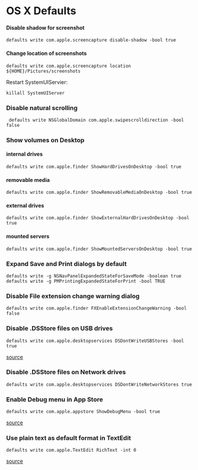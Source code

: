 # OS X Defaults


#### Disable shadow for screenshot

    defaults write com.apple.screencapture disable-shadow -bool true


#### Change location of screenshots

    defaults write com.apple.screencapture location ${HOME}/Pictures/screenshots

Restart SystemUIServier:

    killall SystemUIServer


### Disable natural scrolling

     defaults write NSGlobalDomain com.apple.swipescrolldirection -bool false


### Show volumes on Desktop

#### internal drives 

    defaults write com.apple.finder ShowHardDrivesOnDesktop -bool true

#### removable media

    defaults write com.apple.finder ShowRemovableMediaOnDesktop -bool true


#### external drives

    defaults write com.apple.finder ShowExternalHardDrivesOnDesktop -bool true

#### mounted servers 

    defaults write com.apple.finder ShowMountedServersOnDesktop -bool true

### Expand Save and Print dialogs by default

    defaults write -g NSNavPanelExpandedStateForSaveMode -boolean true
    defaults write -g PMPrintingExpandedStateForPrint -bool TRUE

### Disable File extension change warning dialog

    defaults write com.apple.finder FXEnableExtensionChangeWarning -bool false

### Disable .DSStore files on USB drives

    defaults write com.apple.desktopservices DSDontWriteUSBStores -bool true

[source](http://krypted.com/mac-security/disable-dsstore-files-on-usb-drives)

### Disable .DSStore files on Network drives

    defaults write com.apple.desktopservices DSDontWriteNetworkStores true

### Enable Debug menu in App Store

    defaults write com.apple.appstore ShowDebugMenu -bool true

[source](https://www.macstories.net/mac/what-to-do-when-the-mac-app-store-app-just-spins-and-spins/)

### Use plain text as default format in TextEdit

    defaults write com.apple.TextEdit RichText -int 0

[source](http://www.defaults-write.com/plain-text-default-textedit/)
